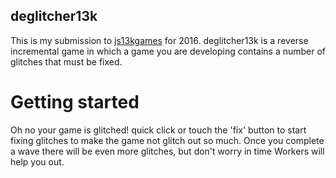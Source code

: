## deglitcher13k

This is my submission to [js13kgames](www.js13kgames.com) for 2016. deglitcher13k is a reverse incremental 
game in which a game you are developing contains a number of glitches that must be fixed.


# Getting started

Oh no your game is glitched! quick click or touch the 'fix' button to start fixing glitches to make the game not 
glitch out so much. Once you complete a wave there will be even more glitches, but don't worry in time Workers will help you out.